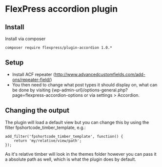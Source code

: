 # FlexPress accordion plugin

## Install
Install via composer

```
composer require flexpress/plugin-accordion 1.0.*
```

## Setup
- Install ACF repeater (http://www.advancedcustomfields.com/add-ons/repeater-field/)
- You then need to change what post types it should display on, what can be done by visiting {wp-admin-url}/options-general.php?page=flexpress-accordion-options or via settings > Accordion.

## Changing the output

The plugin will load a default view but you can change this by using the filter fpshortcode_timber_template, e.g.:

```
add_filter('fpshortcode_timber_template', function() {
    return 'my/relative/view/path';
});
```

As it's relative timber will look in the themes folder however you can pass it a absolute path as well, which is what the plugin does by default.